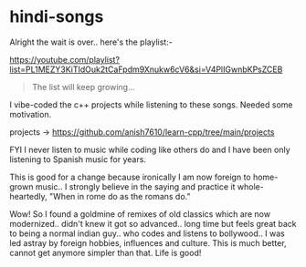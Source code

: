 # hindi-songs

Alright the wait is over.. here's the playlist:-

https://youtube.com/playlist?list=PL1MEZY3KiTIdOuk2tCaFpdm9Xnukw6cV6&si=V4PlIGwnbKPsZCEB

> The list will keep growing...

I vibe-coded the c++ projects while listening to these songs. Needed some motivation.

projects -> https://github.com/anish7610/learn-cpp/tree/main/projects

FYI I never listen to music while coding like others do and I have been only listening to Spanish music for years.

This is good for a change because ironically I am now foreign to home-grown music.. I strongly believe in the saying and practice it whole-heartedly, "When in rome do as the romans do."

Wow! So I found a goldmine of remixes of old classics which are now modernized.. didn't knew it got so advanced.. long time but feels great back to being a normal indian guy.. who codes and listens to bollywood.. I was led astray by foreign hobbies, influences and culture. This is much better, cannot get anymore simpler than that. Life is good!
